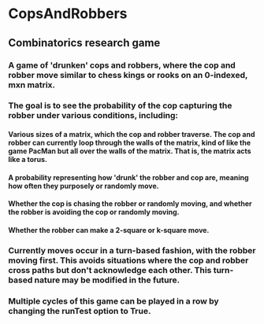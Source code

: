 # CopsAndRobbers
## Combinatorics research game

### A game of 'drunken' cops and robbers, where the cop and robber move similar to chess kings or rooks on an 0-indexed, mxn matrix. 

### The goal is to see the probability of the cop capturing the robber under various conditions, including:
#### Various sizes of a matrix, which the cop and robber traverse. The cop and robber can currently loop through the walls of the matrix, kind of like the game PacMan but all over the walls of the matrix. That is, the matrix acts like a torus.
#### A probability representing how 'drunk' the robber and cop are, meaning how often they purposely or randomly move.
#### Whether the cop is chasing the robber or randomly moving, and whether the robber is avoiding the cop or randomly moving.
#### Whether the robber can make a 2-square or k-square move.

### Currently moves occur in a turn-based fashion, with the robber moving first. This avoids situations where the cop and robber cross paths but don't acknowledge each other. This turn-based nature may be modified in the future.

### Multiple cycles of this game can be played in a row by changing the runTest option to True.
